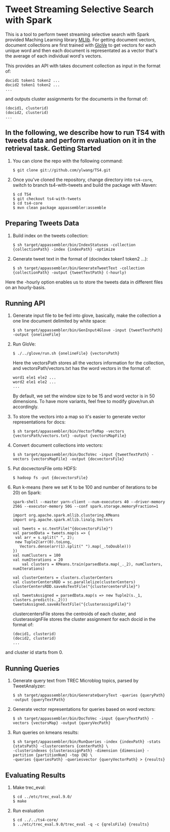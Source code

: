 Tweet Streaming Selective Search with Spark
=============
This is a tool to perform tweet streaming selective search with Spark provided Maching Learning library [MLlib](http://spark.apache.org/docs/latest/mllib-clustering.html). For getting document vectors, document collections are first trained with [GloVe](http://nlp.stanford.edu/projects/glove/) to get vectors for each unique word and then each document is representated as a vector that's the average of each individual word's vectors.

This provides an API with takes document collection as input in the format of:
```
docid1 token1 token2 ...
docid2 token1 token2 ...
...
```
and outputs cluster assignments for the documents in the format of:
```
(docid1, clusterid)
(docid2, clusterid)
...
```

In the following, we describe how to run TS4 with tweets data and perform evaluation on it in the retrieval task.
Getting Started
--------------
1. You can clone the repo with the following command:

	```
	$ git clone git://github.com/ylwang/TS4.git
	``` 
2. Once you've cloned the repository, change directory into `ts4-core`, switch to branch ts4-with-tweets and build the package with Maven:

	```
	$ cd TS4
	$ git checkout ts4-with-tweets
	$ cd ts4-core
	$ mvn clean package appassembler:assemble
	```
	
Preparing Tweets Data
--------------
1. Build index on the tweets collection:

	```
	$ sh target/appassembler/bin/IndexStatuses -collection {collectionPath} -index {indexPath} -optimize
	```
2. Generate tweet text in the format of (docindex token1 token2 ...):

	```
	$ sh target/appassembler/bin/GenerateTweetText -collection {collectionPath} -output {tweetTextPath} (-hourly)
	```
Here the -hourly option enables us to store the tweets data in different files on an hourly-basis.

Running API
--------------
1. Generate input file to be fed into glove, basically, make the collection a one line document delimited by white space:

	```
	$ sh target/appassembler/bin/GenInput4Glove -input {tweetTextPath} -output {onelineFile}
	```
2. Run GloVe:
	```
	$ ./../glove/run.sh {onelineFile} {vectorsPath}
	```
	Here the vectorsPath stores all the vectors information for the collection, and vectorsPath/vectors.txt has the word vectors in the format of:
	```
	word1 ele1 ele2 ...
	word2 ele1 ele2 ...
	...
	```
	By default, we set the window size to be 15 and word vector is in 50 dimensions. To have more variants, feel free to modify glove/run.sh accordingly.

3. To store the vectors into a map so it's easier to generate vector representations for docs:
	```
	$ sh target/appassembler/bin/VectorToMap -vectors {vectorsPath/vectors.txt} -output {vectorsMapFile}
	```
4. Convert document collections into vectors:

	```
	$ sh target/appassembler/bin/DocToVec -input {tweetTextPath} -vectors {vectorsMapFile} -output {docvectorsFile}
	```
5. Put docvectorsFile onto HDFS:

	```
	$ hadoop fs -put {docvectorsFile}
	```
6. Run k-means (here we set K to be 100 and number of iterations to be 20) on Spark:
	```
	spark-shell --master yarn-client --num-executors 40 --driver-memory 256G --executor-memory 50G --conf spark.storage.memoryFraction=1
	
	import org.apache.spark.mllib.clustering.KMeans
	import org.apache.spark.mllib.linalg.Vectors
	
	val tweets = sc.textFile("{docvectorsFile}")
	val parsedData = tweets.map(s => {
	 val arr = s.split(" ", 2);
	 new Tuple2(arr(0).toLong, 
	   Vectors.dense(arr(1).split(" ").map(_.toDouble)))
	})
	val numClusters = 100
	val numIterations = 20
		val clusters = KMeans.train(parsedData.map(_._2), numClusters, numIterations)
	
	val clusterCenters = clusters.clusterCenters
	val clusterCentersRDD = sc.parallelize(clusterCenters)
	clusterCentersRDD.saveAsTextFile("{clustercentersFile}")
	
	val tweetsAssigned = parsedData.map(s => new Tuple2(s._1, clusters.predict(s._2)))
	tweetsAssigned.saveAsTextFile("{clusterassignFile}")
	```
	clustercentersFile stores the centroids of each cluster, and clusterassignFile stores the cluster assignment for each docid in the format of:
	```
	(docid1, clusterid)
	(docid2, clusterid)
	...
	```
and cluster id starts from 0.

Running Queries
--------------
1. Generate query text from TREC Microblog topics, parsed by TweetAnalyzer:

	```
	$ sh target/appassembler/bin/GenerateQueryText -queries {queryPath} -output {queryTextPath}
	```
2. Generate vector representations for queries based on word vectors:

	```
	$ sh target/appassembler/bin/DocToVec -input {queryTextPath} -vectors {vectorsMap} -output {queryVecPath}
	```
3. Run queries on kmeans results:

	```
	$ sh target/appassembler/bin/RunQueries -index {indexPath} -stats {statsPath} -clustercenters {centerPath} \
	-clusterindexes {clusterassignPath} -dimension {dimension} -partition {partitionNum} -top {N} \
	-queries {queriesPath} -queriesvector {queryVectorPath} > {results}
	```

Evaluating Results
--------------
1. Make trec_eval:

	```
	$ cd ../etc/trec_eval.9.0/
	$ make
	```
2. Run evaluation

	```
	$ cd ../../ts4-core/
	$ ../etc/trec_eval.9.0/trec_eval -q -c {qrelsFile} {results}
	```

